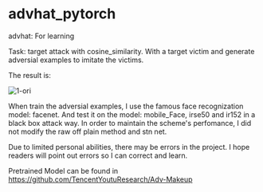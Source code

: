 # advhat_pytorch
advhat: For learning

Task: target attack with cosine_similarity. With a target victim and generate adversial examples to imitate the victims.

The result is:

![1-ori](https://github.com/YinDFY/advhat_pytorch/assets/127073326/4586591f-f994-4a5f-9c3e-30d3c0cd7fe7)



When train the adversial examples, I use the famous face recognization model: facenet. And test it on the model: mobile_Face, irse50 and ir152 in a black box attack way.
In order to maintain the scheme's perfomance, I did not modify the raw off plain method and stn net.

Due to limited personal abilities, there may be errors in the project. I hope readers will point out errors so I can correct and learn.

Pretrained Model can be found in https://github.com/TencentYoutuResearch/Adv-Makeup

